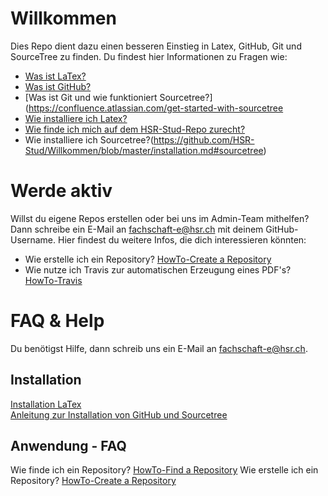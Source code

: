 # Willkommen
Dies Repo dient dazu einen besseren Einstieg in Latex, GitHub, Git und SourceTree zu finden. 
Du findest hier Informationen zu Fragen wie:
- [Was ist LaTex?](https://praxistipps.chip.de/was-ist-latex-einfach-erklaert_48193)    
- [Was ist GitHub?](https://t3n.de/news/eigentlich-github-472886/)  
- [Was ist Git und wie funktioniert Sourcetree?](https://confluence.atlassian.com/get-started-with-sourcetree
- [Wie installiere ich Latex?](https://github.com/HSR-Stud/Willkommen/blob/master/installation.md#latex) 
- [Wie finde ich mich auf dem HSR-Stud-Repo zurecht?](https://github.com/HSR-Stud/Willkommen/blob/master/HowTo-Find%20a%20Repository.md#how-to-find-a-repository) 
- Wie installiere ich Sourcetree?(https://github.com/HSR-Stud/Willkommen/blob/master/installation.md#sourcetree)

# Werde aktiv
Willst du eigene Repos erstellen oder bei uns im Admin-Team mithelfen? 
Dann schreibe ein E-Mail an fachschaft-e@hsr.ch mit deinem GitHub-Username.
Hier findest du weitere Infos, die dich interessieren könnten:
-  Wie erstelle ich ein Repository? [HowTo-Create a Repository](https://github.com/HSR-Stud/Willkommen/blob/master/HowTo-Create%20a%20Repository.md#create-a-repository)
- Wie nutze ich Travis zur automatischen Erzeugung eines PDF's? [HowTo-Travis](https://github.com/HSR-Stud/Willkommen/blob/master/HowTo-Travis.md#travis)

# FAQ & Help
Du benötigst Hilfe, dann schreib uns ein E-Mail an fachschaft-e@hsr.ch.

## Installation
[Installation LaTex](https://github.com/HSR-Stud/Willkommen/blob/master/installation.md#latex)  
[Anleitung zur Installation von GitHub und Sourcetree](https://github.com/HSR-Stud/Willkommen/blob/master/installation.md#sourcetree)
## Anwendung - FAQ
Wie finde ich ein Repository? [HowTo-Find a Repository](https://github.com/HSR-Stud/Willkommen/blob/master/HowTo-Find%20a%20Repository.md#how-to-find-a-repository)
Wie erstelle ich ein Repository? [HowTo-Create a Repository](https://github.com/HSR-Stud/Willkommen/blob/master/HowTo-Create%20a%20Repository.md#create-a-repository)
